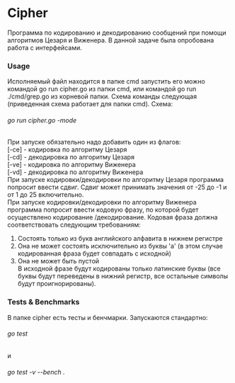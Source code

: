 # Cipher

Программа по кодированию и декодированию сообщений при помощи алгоритмов Цезаря и Виженера. В данной задаче была опробована работа с интерфейсами.  
### Usage  
Исполняемый файл находится в папке cmd запустить его можно командой go run cipher.go из папки cmd, или командой go run ./cmd/grep.go из корневой папки. Схема команды следующая (приведенная схема работает для папки cmd). Схема:  
###### go run cipher.go -mode
При запуске обязательно надо добавить один из флагов:  
[-ce] - кодировка по алгоритму Цезаря  
[-cd] - декодировка по алгоритму Цезаря  
[-ve] - кодировка по алгоритму Виженера  
[-vd] - декодировка по алгоритму Виженера  
При запуске кодировки/декодировки по алгоритму Цезаря программа попросит ввести сдвиг. Сдвиг может принимать значения от -25 до -1 и от 1 до 25 включительно.  
При запуске кодировки/декодировки по алгоритму Виженера программа попросит ввести кодовую фразу, по которой будет осуществлено кодирование /декодирование. Кодовая фраза должна соответствовать следующим требованиям:  
1) Состоять только из букв английского алфавита в нижнем регистре  
2) Она не может состоять исключительно из буквы 'a' (в этом случае кодированная фраза будет совпадать с исходной)  
3) Она не может быть пустой  
В исходной фразе будут кодированы только латинские буквы (все буквы будут переведены в нижний регистр, все остальные символы будут проигнорированы).  
### Tests & Benchmarks  
В папке cipher есть тесты и бенчмарки. Запускаются стандартно:  
###### go test
и  
###### go test -v --bench .
